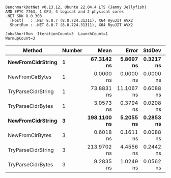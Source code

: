 ```

BenchmarkDotNet v0.13.12, Ubuntu 22.04.4 LTS (Jammy Jellyfish)
AMD EPYC 7763, 1 CPU, 4 logical and 2 physical cores
.NET SDK 8.0.303
  [Host]   : .NET 8.0.7 (8.0.724.31311), X64 RyuJIT AVX2
  ShortRun : .NET 8.0.7 (8.0.724.31311), X64 RyuJIT AVX2

Job=ShortRun  IterationCount=3  LaunchCount=1  
WarmupCount=3  

```
| Method             | Number | Mean        | Error      | StdDev    | Min         | Max         | Allocated |
|------------------- |------- |------------:|-----------:|----------:|------------:|------------:|----------:|
| **NewFromCidrString**  | **1**      |  **67.3142 ns** |  **5.8697 ns** | **0.3217 ns** |  **67.0101 ns** |  **67.6511 ns** |         **-** |
| NewFromCirBytes    | 1      |   0.0000 ns |  0.0000 ns | 0.0000 ns |   0.0000 ns |   0.0000 ns |         - |
| TryParseCidrString | 1      |  73.8831 ns | 11.1067 ns | 0.6088 ns |  73.5067 ns |  74.5855 ns |         - |
| TryParseCidrBytes  | 1      |   3.0573 ns |  0.3794 ns | 0.0208 ns |   3.0364 ns |   3.0780 ns |         - |
| **NewFromCidrString**  | **3**      | **198.1100 ns** |  **5.2055 ns** | **0.2853 ns** | **197.8544 ns** | **198.4178 ns** |         **-** |
| NewFromCirBytes    | 3      |   0.6018 ns |  0.1611 ns | 0.0088 ns |   0.5966 ns |   0.6119 ns |         - |
| TryParseCidrString | 3      | 213.9702 ns |  4.4556 ns | 0.2442 ns | 213.7368 ns | 214.2240 ns |         - |
| TryParseCidrBytes  | 3      |   9.2835 ns |  1.0249 ns | 0.0562 ns |   9.2193 ns |   9.3232 ns |         - |
